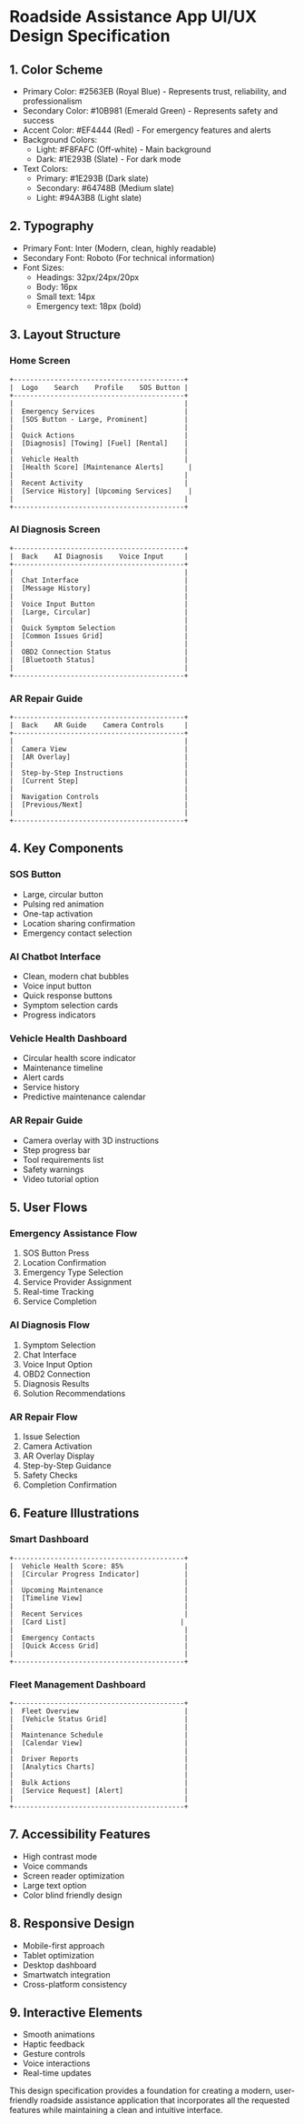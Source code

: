 # Roadside Assistance App UI/UX Design Specification

## 1. Color Scheme
- Primary Color: #2563EB (Royal Blue) - Represents trust, reliability, and professionalism
- Secondary Color: #10B981 (Emerald Green) - Represents safety and success
- Accent Color: #EF4444 (Red) - For emergency features and alerts
- Background Colors:
  - Light: #F8FAFC (Off-white) - Main background
  - Dark: #1E293B (Slate) - For dark mode
- Text Colors:
  - Primary: #1E293B (Dark slate)
  - Secondary: #64748B (Medium slate)
  - Light: #94A3B8 (Light slate)

## 2. Typography
- Primary Font: Inter (Modern, clean, highly readable)
- Secondary Font: Roboto (For technical information)
- Font Sizes:
  - Headings: 32px/24px/20px
  - Body: 16px
  - Small text: 14px
  - Emergency text: 18px (bold)

## 3. Layout Structure

### Home Screen
```
+------------------------------------------+
|  Logo    Search    Profile    SOS Button |
+------------------------------------------+
|                                          |
|  Emergency Services                      |
|  [SOS Button - Large, Prominent]         |
|                                          |
|  Quick Actions                           |
|  [Diagnosis] [Towing] [Fuel] [Rental]    |
|                                          |
|  Vehicle Health                          |
|  [Health Score] [Maintenance Alerts]      |
|                                          |
|  Recent Activity                         |
|  [Service History] [Upcoming Services]    |
|                                          |
+------------------------------------------+
```

### AI Diagnosis Screen
```
+------------------------------------------+
|  Back    AI Diagnosis    Voice Input     |
+------------------------------------------+
|                                          |
|  Chat Interface                          |
|  [Message History]                       |
|                                          |
|  Voice Input Button                      |
|  [Large, Circular]                       |
|                                          |
|  Quick Symptom Selection                 |
|  [Common Issues Grid]                    |
|                                          |
|  OBD2 Connection Status                  |
|  [Bluetooth Status]                      |
|                                          |
+------------------------------------------+
```

### AR Repair Guide
```
+------------------------------------------+
|  Back    AR Guide    Camera Controls     |
+------------------------------------------+
|                                          |
|  Camera View                             |
|  [AR Overlay]                            |
|                                          |
|  Step-by-Step Instructions               |
|  [Current Step]                          |
|                                          |
|  Navigation Controls                     |
|  [Previous/Next]                         |
|                                          |
+------------------------------------------+
```

## 4. Key Components

### SOS Button
- Large, circular button
- Pulsing red animation
- One-tap activation
- Location sharing confirmation
- Emergency contact selection

### AI Chatbot Interface
- Clean, modern chat bubbles
- Voice input button
- Quick response buttons
- Symptom selection cards
- Progress indicators

### Vehicle Health Dashboard
- Circular health score indicator
- Maintenance timeline
- Alert cards
- Service history
- Predictive maintenance calendar

### AR Repair Guide
- Camera overlay with 3D instructions
- Step progress bar
- Tool requirements list
- Safety warnings
- Video tutorial option

## 5. User Flows

### Emergency Assistance Flow
1. SOS Button Press
2. Location Confirmation
3. Emergency Type Selection
4. Service Provider Assignment
5. Real-time Tracking
6. Service Completion

### AI Diagnosis Flow
1. Symptom Selection
2. Chat Interface
3. Voice Input Option
4. OBD2 Connection
5. Diagnosis Results
6. Solution Recommendations

### AR Repair Flow
1. Issue Selection
2. Camera Activation
3. AR Overlay Display
4. Step-by-Step Guidance
5. Safety Checks
6. Completion Confirmation

## 6. Feature Illustrations

### Smart Dashboard
```
+------------------------------------------+
|  Vehicle Health Score: 85%               |
|  [Circular Progress Indicator]           |
|                                          |
|  Upcoming Maintenance                    |
|  [Timeline View]                         |
|                                          |
|  Recent Services                         |
|  [Card List]                            |
|                                          |
|  Emergency Contacts                      |
|  [Quick Access Grid]                     |
|                                          |
+------------------------------------------+
```

### Fleet Management Dashboard
```
+------------------------------------------+
|  Fleet Overview                          |
|  [Vehicle Status Grid]                   |
|                                          |
|  Maintenance Schedule                    |
|  [Calendar View]                         |
|                                          |
|  Driver Reports                          |
|  [Analytics Charts]                      |
|                                          |
|  Bulk Actions                            |
|  [Service Request] [Alert]               |
|                                          |
+------------------------------------------+
```

## 7. Accessibility Features
- High contrast mode
- Voice commands
- Screen reader optimization
- Large text option
- Color blind friendly design

## 8. Responsive Design
- Mobile-first approach
- Tablet optimization
- Desktop dashboard
- Smartwatch integration
- Cross-platform consistency

## 9. Interactive Elements
- Smooth animations
- Haptic feedback
- Gesture controls
- Voice interactions
- Real-time updates

This design specification provides a foundation for creating a modern, user-friendly roadside assistance application that incorporates all the requested features while maintaining a clean and intuitive interface. 